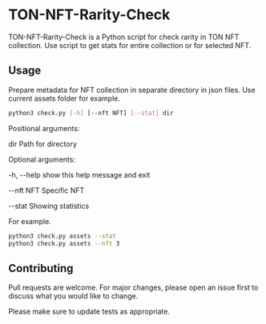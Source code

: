 # TON-NFT-Rarity-Check

TON-NFT-Rarity-Check is a Python script for check rarity in TON NFT collection. Use script to get stats for entire collection or for selected NFT.


## Usage

Prepare metadata for NFT collection in separate directory in json files. Use current assets folder for example.

```bash
python3 check.py [-h] [--nft NFT] [--stat] dir
```

Positional arguments:

  dir         Path for directory

Optional arguments:

  -h, --help  show this help message and exit


  --nft NFT   Specific NFT


  --stat      Showing statistics

For example.
```bash
python3 check.py assets --stat 
python3 check.py assets --nft 3
```

## Contributing
Pull requests are welcome. For major changes, please open an issue first to discuss what you would like to change.

Please make sure to update tests as appropriate.
